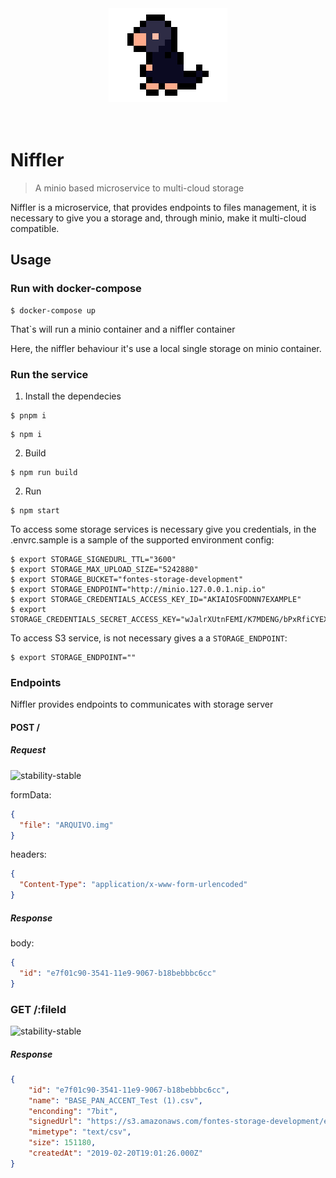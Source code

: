 <div style='width: 100%; text-align: center;'>
  <img style='margin: 0 auto;' src='./assets/logo.png'/>
</div>
<br/>
<br/>

# Niffler

> A minio based microservice to multi-cloud storage

Niffler is a microservice, that provides endpoints to files management, it is necessary to give you a storage and, through minio, make it multi-cloud compatible.

## Usage

### Run with docker-compose

```shell
$ docker-compose up
```

That`s will run a minio container and a niffler container

Here, the niffler behaviour it's use a local single storage on minio container.

### Run the service

1. Install the dependecies

```shell
$ pnpm i
```

```shell
$ npm i
```

2. Build

```shell
$ npm run build
```

2. Run

```shell
$ npm start
```

To access some storage services is necessary give you credentials, in the .envrc.sample is a sample of the supported environment config:

```shell
$ export STORAGE_SIGNEDURL_TTL="3600"
$ export STORAGE_MAX_UPLOAD_SIZE="5242880"
$ export STORAGE_BUCKET="fontes-storage-development"
$ export STORAGE_ENDPOINT="http://minio.127.0.0.1.nip.io"
$ export STORAGE_CREDENTIALS_ACCESS_KEY_ID="AKIAIOSFODNN7EXAMPLE"
$ export STORAGE_CREDENTIALS_SECRET_ACCESS_KEY="wJalrXUtnFEMI/K7MDENG/bPxRfiCYEXAMPLEKEY"
```

To access S3 service, is not necessary gives a a `STORAGE_ENDPOINT`:

```shell
$ export STORAGE_ENDPOINT=""
```

### Endpoints

Niffler provides endpoints to communicates with storage server

#### POST /

##### Request
![stability-stable](https://img.shields.io/badge/stability-stable-green.svg?style=flat-square)

formData:
```json
{
  "file": "ARQUIVO.img"
}
```

headers:
```json
{
  "Content-Type": "application/x-www-form-urlencoded"
}
```

##### Response

body:
```json
{
  "id": "e7f01c90-3541-11e9-9067-b18bebbbc6cc"
}
```

### GET /:fileId
![stability-stable](https://img.shields.io/badge/stability-stable-green.svg?style=flat-square)

##### Response
```json
{
    "id": "e7f01c90-3541-11e9-9067-b18bebbbc6cc",
    "name": "BASE_PAN_ACCENT_Test (1).csv",
    "enconding": "7bit",
    "signedUrl": "https://s3.amazonaws.com/fontes-storage-development/e7f01c90-3541-11e9-9067-b18bebbbc6cc?X-Amz-Algorithm=AWS4-HMAC-SHA256&X-Amz-Credential=AKIAIPPNA2FFYMMOE2JA%2F20190220%2Fus-east-1%2Fs3%2Faws4_request&X-Amz-Date=20190220T191942Z&X-Amz-Expires=3600&X-Amz-Signature=d0b936966df8ba2be16ba6ec7866195783be2a14a9622195cd6396557eb53d90&X-Amz-SignedHeaders=host&response-content-disposition=attachment%3B%20filename%20%3D%22BASE_PAN_ACCENT_Test%20%281%29.csv%22",
    "mimetype": "text/csv",
    "size": 151180,
    "createdAt": "2019-02-20T19:01:26.000Z"
}
```
